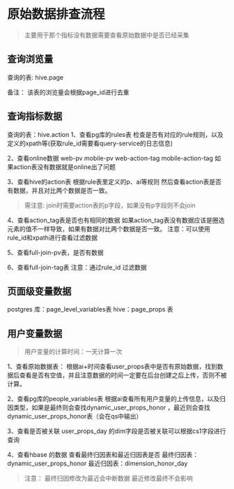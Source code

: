 # 原始数据排查流程

> 主要用于那个指标没有数据需要查看原始数据中是否已经采集

## 查询浏览量

查询的表: hive.page

备注： 该表的浏览量会根据page\_id进行去重

## 查询指标数据

查询的表：hive.action 1、查看pg库的rules表 检查是否有对应的rule规则，以及定义的xpath等\(获取rule\_id需要看query-service的日志信息\)

2、查看online数据 web-pv mobile-pv web-action-tag mobile-action-tag 如果action表没有数据就是online出了问题

3、查看hive的action表 根据rule表里定义的p、ai等规则 然后查看action表是否有数据，并且对比两个数据是否一致。

> 需注意: join时需要action表的p字段，如果没有p字段则不会join

4、查看action\_tag表是否也有相同的数据 如果action\_tag表没有数据应该是圈选元素的值不一样导致，如果有数据对比两个数据是否一致。 注意：可以使用rule\_id和xpath进行查看过滤数据

5、查看full-join-pv表，是否有数据

6、查看full-join-tag表 注意：通过rule\_id 过滤数据

## 页面级变量数据

postgres 库：page\_level\_variables表 hive：page\_props 表

## 用户变量数据

> 用户变量的计算时间：一天计算一次

1、查看原始数据表： 根据ai+时间查看user\_props表中是否有原始数据，找到数据后查看是否有空值，并且注意数据的时间一定要在后台创建之后上传，否则不被计算。

2、查看pg库的people\_variables表 根据ai查看所有用户变量的上传信息，以及归因类型，如果是最终则会查找dynamic\_user\_props\_honor ，最近则会查找dynamic\_user\_props\_honor表（会在qs中输出）

3、查看是否被关联 user\_props\_day 的dim字段是否被关联可以根据cs1字段进行查询

4、查看hbase 的数据 查看最终归因表和最近归因表是否 最终归因表：dynamic\_user\_props\_honor 最近归因表：dimension\_honor\_day

> 注意： 最终归因修改为最近会中断数据 最近修改最终不会影响

